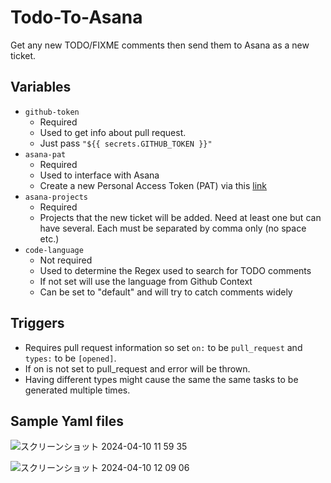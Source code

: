 # Todo-To-Asana
Get any new TODO/FIXME comments then send them to Asana as a new ticket.

## Variables
 - `github-token`
   - Required
   - Used to get info about pull request.
   - Just pass `"${{ secrets.GITHUB_TOKEN }}"` 
 - `asana-pat`
   - Required
   - Used to interface with Asana
   - Create a new Personal Access Token (PAT) via this [link](https://developers.asana.com/docs/personal-access-token)
 - `asana-projects`
   - Required
   - Projects that the new ticket will be added. Need at least one but can have several. Each must be separated by comma only (no space etc.) 
 - `code-language`
   - Not required
   - Used to determine the Regex used to search for TODO comments
   - If not set will use the language from Github Context
   - Can be set to "default" and will try to catch comments widely

## Triggers
 - Requires pull request information so set `on:` to be `pull_request` and `types:` to be `[opened]`.
 - If on is not set to pull_request and error will be thrown.
 - Having different types might cause the same the same tasks to be generated multiple times.

## Sample Yaml files
![スクリーンショット 2024-04-10 11 59 35](https://github.com/zaburen/todo-to-asana/assets/108658635/e01b36cd-92f5-40a4-be00-57b57de5aba3)

![スクリーンショット 2024-04-10 12 09 06](https://github.com/zaburen/todo-to-asana/assets/108658635/3fe445e9-18ec-4535-bc82-ad79ba2e0e22)



